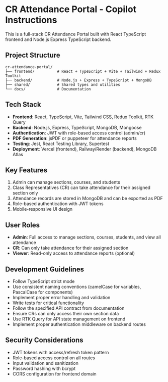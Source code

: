 <!-- Use this file to provide workspace-specific custom instructions to Copilot. For more details, visit https://code.visualstudio.com/docs/copilot/copilot-customization#_use-a-githubcopilotinstructionsmd-file -->

# CR Attendance Portal - Copilot Instructions

This is a full-stack CR Attendance Portal built with React TypeScript frontend and Node.js Express TypeScript backend.

## Project Structure

```
cr-attendance-portal/
├── frontend/          # React + TypeScript + Vite + Tailwind + Redux Toolkit
├── backend/           # Node.js + Express + TypeScript + MongoDB
├── shared/            # Shared types and utilities
└── docs/              # Documentation
```

## Tech Stack

- **Frontend**: React, TypeScript, Vite, Tailwind CSS, Redux Toolkit, RTK Query
- **Backend**: Node.js, Express, TypeScript, MongoDB, Mongoose
- **Authentication**: JWT with role-based access control (admin/cr)
- **PDF Generation**: jsPDF or puppeteer for attendance reports
- **Testing**: Jest, React Testing Library, Supertest
- **Deployment**: Vercel (frontend), Railway/Render (backend), MongoDB Atlas

## Key Features

1. Admin can manage sections, courses, and students
2. Class Representatives (CR) can take attendance for their assigned section only
3. Attendance records are stored in MongoDB and can be exported as PDF
4. Role-based authentication with JWT tokens
5. Mobile-responsive UI design

## User Roles

- **Admin**: Full access to manage sections, courses, students, and view all attendance
- **CR**: Can only take attendance for their assigned section
- **Viewer**: Read-only access to attendance reports (optional)

## Development Guidelines

- Follow TypeScript strict mode
- Use consistent naming conventions (camelCase for variables, PascalCase for components)
- Implement proper error handling and validation
- Write tests for critical functionality
- Follow the specified API contract from documentation
- Ensure CRs can only access their own section data
- Use RTK Query for API state management on frontend
- Implement proper authentication middleware on backend routes

## Security Considerations

- JWT tokens with access/refresh token pattern
- Role-based access control on all routes
- Input validation and sanitization
- Password hashing with bcrypt
- CORS configuration for frontend domain
